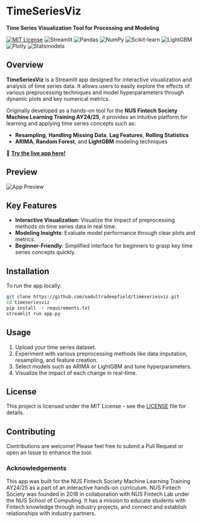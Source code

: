# TimeSeriesViz

**Time Series Visualization Tool for Processing and Modeling**

[![MIT License](https://img.shields.io/badge/License-MIT-yellow.svg)](https://opensource.org/licenses/MIT)
![Streamlit](https://img.shields.io/badge/Streamlit-1.38.0-ff4b4b?logo=Streamlit&logoColor=white)
![Pandas](https://img.shields.io/badge/Pandas-2.2.3-150458?logo=pandas)
![NumPy](https://img.shields.io/badge/NumPy-2.1.1-013243?logo=numpy&logoColor=white)
![Scikit-learn](https://img.shields.io/badge/Scikit--learn-1.5.2-f7931e?logo=scikit-learn&logoColor=white)
![LightGBM](https://img.shields.io/badge/LightGBM-4.5.0-00ff00?logo=LightGBM&logoColor=white)
![Plotly](https://img.shields.io/badge/Plotly-5.24.1-3f4f75?logo=plotly&logoColor=white)
![Statsmodels](https://img.shields.io/badge/Statsmodels-0.14.3-009999?logo=statsmodels&logoColor=white)

## Overview

**TimeSeriesViz** is a Streamlit app designed for interactive visualization and analysis of time series data. It allows users to easily explore the effects of various preprocessing techniques and model hyperparameters through dynamic plots and key numerical metrics.

Originally developed as a hands-on tool for the **NUS Fintech Society Machine Learning Training AY24/25**, it provides an intuitive platform for learning and applying time series concepts such as:

- **Resampling**, **Handling Missing Data**, **Lag Features**, **Rolling Statistics**
- **ARIMA**, **Random Forest**, and **LightGBM** modeling techniques

🔗 **[Try the live app here!](https://timeseriesviz.streamlit.app/)**

## Preview

![App Preview](path/to/your-gif-file.gif)

## Key Features

- **Interactive Visualization**: Visualize the impact of preprocessing methods on time series data in real time.
- **Modeling Insights**: Evaluate model performance through clear plots and metrics.
- **Beginner-Friendly**: Simplified interface for beginners to grasp key time series concepts quickly.

## Installation

To run the app locally:

```bash
git clone https://github.com/oadultradeepfield/timeseriesviz.git
cd timeseriesviz
pip install -r requirements.txt
streamlit run app.py
```

## Usage
1. Upload your time series dataset.
2. Experiment with various preprocessing methods like data imputation, resampling, and feature creation.
3. Select models such as ARIMA or LightGBM and tune hyperparameters.
4. Visualize the impact of each change in real-time.

## License
This project is licensed under the MIT License - see the [LICENSE](https://github.com/oadultradeepfield/timeseriesviz/blob/main/LICENSE) file for details.

## Contributing
Contributions are welcome! Please feel free to submit a Pull Request or open an Issue to enhance the tool.

### Acknowledgements
This app was built for the NUS Fintech Society Machine Learning Training AY24/25 as a part of an interactive hands-on curriculum. NUS Fintech Society was founded in 2018 in collaboration with NUS Fintech Lab under the NUS School of Computing. It has a mission to educate students with Fintech knowledge through industry projects, and connect and establish relationships with industry partners.
